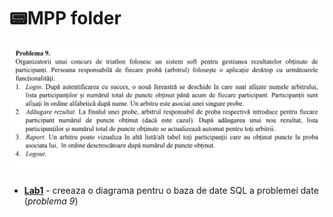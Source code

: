 # 📟MPP folder

![Problema9](Problema9.png "Problema 9")

   - **[Lab1](Lab1)** - creeaza o diagrama pentru o baza de date SQL a problemei date (*problema 9*)
